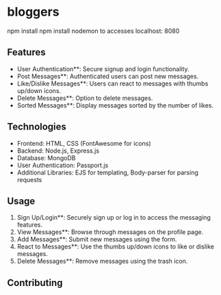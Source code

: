 # bloggers 
npm install 
npm install nodemon 
to accesses localhost: 8080 
## Features
-  User Authentication**: Secure signup and login functionality.
-  Post Messages**: Authenticated users can post new messages.
-  Like/Dislike Messages**: Users can react to messages with thumbs up/down icons.
-  Delete Messages**: Option to delete messages.
-  Sorted Messages**: Display messages sorted by the number of likes.

## Technologies

- Frontend: HTML, CSS (FontAwesome for icons)
- Backend: Node.js, Express.js
- Database: MongoDB
- User Authentication: Passport.js
- Additional Libraries: EJS for templating, Body-parser for parsing requests

## Usage

1. Sign Up/Login**: Securely sign up or log in to access the messaging features.
2. View Messages**: Browse through messages on the profile page.
3. Add Messages**: Submit new messages using the form.
4. React to Messages**: Use the thumbs up/down icons to like or dislike messages.
5. Delete Messages**: Remove messages using the trash icon.

## Contributing


